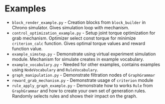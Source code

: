 # Examples

* `block_render_example.py` - Creation blocks from `block_builder` in Chrono simulator. Gives simulation loop with mechanism.
* `control_optimization_example.py` - Setup joint torque optimization for grab mechanism. Optimizer select const torque for minimize `criterion_calc` function. Gives optimal torque values and reward function value.
* `example_simstep.py` - Demonstrate using virtual experiment simulation module. Mechanism for simulate creates in example vocabulary.
* `example_vocabulary.py` - Needed for other examples, contains examples using `NodeVocabulary` and `RuleVocabulary`.
* `graph_manipulation.py` - Demonstrate filtration nodes of `GraphGrammar`
* `reward_grab_mechanism.py` - Demonstrate usage of `criterion` module
* `rule_apply_graph_example.py` - Demonstrate how to works `Rule` from `GraphGrammar` and how to create your own set of generation rules. Randomly selects rules and shows their impact on the graph.
